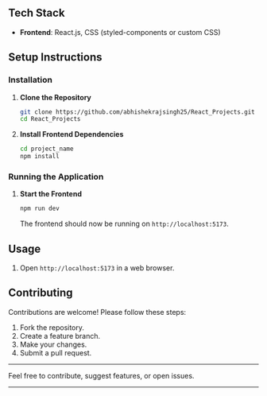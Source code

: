 ## Tech Stack

- **Frontend**: React.js, CSS (styled-components or custom CSS)

## Setup Instructions

### Installation

1. **Clone the Repository**
   ```bash
   git clone https://github.com/abhishekrajsingh25/React_Projects.git
   cd React_Projects
   ```
   
2. **Install Frontend Dependencies**
   ```bash
   cd project_name
   npm install
   ```

### Running the Application

1. **Start the Frontend**
   ```bash
   npm run dev
   ```
   The frontend should now be running on `http://localhost:5173`.

## Usage

1. Open `http://localhost:5173` in a web browser.

## Contributing

Contributions are welcome! Please follow these steps:

1. Fork the repository.
2. Create a feature branch.
3. Make your changes.
4. Submit a pull request.

---

Feel free to contribute, suggest features, or open issues.

---
